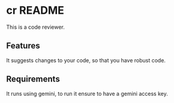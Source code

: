 # cr README

This is a code reviewer. 

## Features

It suggests changes to your code, so that you have robust code. 

## Requirements

It runs using gemini, to run it ensure to have a gemini access key. 

